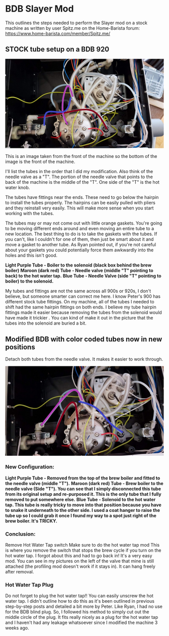 # BDB Slayer Mod

This outlines the steps needed to perform the Slayer mod on a stock machine as written by user Spitz.me on the Home-Barista forum: https://www.home-barista.com/member/Spitz.me/

## STOCK tube setup on a BDB 920

![Stock BDB tube setup](https://raw.githubusercontent.com/qporzk/BDB-Slayer/master/docs/Pictures/BDB-Stock-Tubes.jpg)

This is an image taken from the front of the machine so the bottom of the image is the front of the machine.

I'll list the tubes in the order that I did my modification. Also think of the needle valve as a "T". The portion of the needle valve that points to the back of the machine is the middle of the "T". One side of the "T" is the hot water knob.

The tubes have fittings near the ends. These need to go below the hairpin to install the tubes properly. The hairpins can be easily pulled with pliers and they reinstall very easily. This will make more sense when you start working with the tubes.

The tubes may or may not come out with little orange gaskets. You're going to be moving different ends around and even moving an entire tube to a new location. The best thing to do is to take the gaskets with the tubes. If you can't, like I couldn't for one of them, then just be smart about it and move a gasket to another tube. As Ryan pointed out, if you're not careful about your gaskets you could potentially force them awkwardly into the holes and this isn't good.

**Light Purple Tube - Boiler to the solenoid (black box behind the brew boiler)**
**Maroon (dark red) Tube - Needle valve (middle "T" pointing to back) to the hot water tap.**
**Blue Tube - Needle Valve (side "T" pointing to boiler) to the solenoid.**

My tubes and fittings are not the same across all 900s or 920s, I don't believe, but someone smarter can correct me here. I know Peter's 900 has different stock tube fittings. On my machine, all of the tubes I needed to shift had the same hairpin fittings on both ends. I believe my tube hairpin fittings made it easier because removing the tubes from the solenoid would have made it trickier . You can kind of make it out in the picture that the tubes into the solenoid are buried a bit.

## Modified BDB with color coded tubes now in new positions
Detach both tubes from the needle valve. It makes it easier to work through.

![Slayer Mod BDB tube setup](https://raw.githubusercontent.com/qporzk/BDB-Slayer/master/docs/Pictures/BDB-SlayerMod-Tubes.jpg)

### New Configuration:
**Light Purple Tube - Removed from the top of the brew boiler and fitted to the needle valve (middle "T").**
**Maroon (dark red) Tube - Brew boiler to the needle valve (Side "T"). You can see that I simply disconnected this tube from its original setup and re-purposed it. This is the only tube that I fully removed to put somewhere else.**
**Blue Tube - Solenoid to the hot water tap. This tube is really tricky to move into that position because you have to snake it underneath to the other side. I used a coat hanger to raise the tube up so I could grab it once I found my way to a spot just right of the brew boiler. It's TRICKY.**

### Conclusion:
Remove Hot Water Tap switch
Make sure to do the hot water tap mod 
This is where you remove the switch that stops the brew cycle if you turn on the hot water tap. I forgot about this and had to go back in! It's a very easy mod. You can see in my pictures on the left of the valve that mine is still attached (the profiling mod doesn't work if it stays in). It can hang freely after removal.

### Hot Water Tap Plug
Do not forget to plug the hot water tap!!
You can easily unscrew the hot water tap. I didn't outline how to do this as it's been outlined in previous step-by-step posts and detailed a bit more by Peter. Like Ryan, I had no use for the BDB blind plug. So, I followed his method to simply cut out the middle circle of the plug. It fits really nicely as a plug for the hot water tap and I haven't had any leakage whatsoever since I modified the machine 3 weeks ago.

